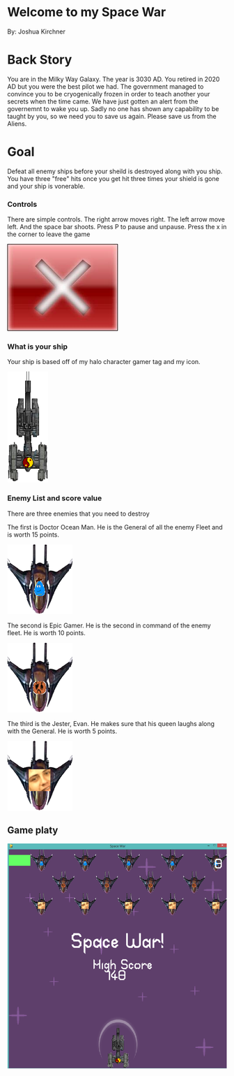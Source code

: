 # Welcome to my Space War
By: Joshua Kirchner

# Back Story

You are in the Milky Way Galaxy. The year is 3030 AD. You retired in 2020 AD but you were the best pilot we had. The government managed to convince
you to be cryogenically frozen in order to teach another your secrets when the time came. We have just gotten an alert from the governemnt to wake you up.
Sadly no one has shown any capability to be taught by you, so we need you to save us again. Please save us from the Aliens.

# Goal

Defeat all enemy ships before your sheild is destroyed along with you ship.
You have three "free" hits once you get hit three times your shield is gone and your ship is vonerable.

### Controls

There are simple controls.
The right arrow moves right.
The left arrow move left.
And the space bar shoots.
Press P to pause and unpause.
Press the x in the corner to leave the game

![Close image](https://github.com/jkirch5258/space-war/blob/master/assets/images/x.jpg)

### What is your ship

Your ship is based off of my halo character gamer tag and my icon.

![Image of C-15 Ship](https://github.com/jkirch5258/space-war/blob/master/assets/images/C-15Ship%20(2).png)

### Enemy List and score value

There are three enemies that you need to destroy

The first is Doctor Ocean Man. He is the General of all the enemy Fleet and is worth 15 points.

![Image of Doctor Water Man](https://github.com/jkirch5258/space-war/blob/master/assets/images/DOMship.png)

The second is Epic Gamer. He is the second in command of the enemy fleet. He is worth 10 points.

![Image of Epic Gamer](https://github.com/jkirch5258/space-war/blob/master/assets/images/Epicgamer.png)

The third is the Jester, Evan. He makes sure that his queen laughs along with the General. He is worth 5 points.

![Image of Evan](https://github.com/jkirch5258/space-war/blob/master/assets/images/Evans.png)


## Game platy

![Game play](https://github.com/jkirch5258/space-war/blob/master/assets/images/Game_play.png)
